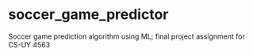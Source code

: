 # soccer_game_predictor
Soccer game prediction algorithm using ML; final project assignment for CS-UY 4563
